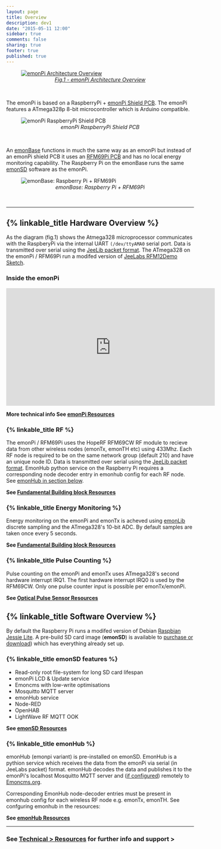 ```yaml
---
layout: page
title: Overview
description: dev1
date: "2015-05-11 12:00"
sidebar: true
comments: false
sharing: true
footer: true
published: true
---
```

<figure><a href="https://github.com/openenergymonitor/emonpi/raw/master/docs/emonPi_System_Diagram.png">
<img src="https://github.com/openenergymonitor/emonpi/raw/master/docs/emonPi_System_Diagram.png" alt="emonPi Architecture Overview">
<figcaption style="text-align:center;"><i>Fig.1 - emonPi Architecture Overview</i></figcaption>
</a>
</figure>
<br>

The emonPi is based on a RaspberryPi + [emonPi Shield PCB](https://wiki.openenergymonitor.org/index.php/EmonPi). The emonPi features a ATmega328p 8-bit microcontroller which is Arduino compatible.


<figure>
<img src="https://github.com/openenergymonitor/Hardware/raw/master/emonPi/emonPi_V1_6/photo.png" alt="emonPi RaspberryPi Shield PCB">
<figcaption style="text-align:center;"><i>emonPi RaspberryPi Shield PCB</i></figcaption>
</figure>
<br>

An [emonBase](http://shop.openenergymonitor.com/emonbase-web-connected-base-station/) functions in much the same way as an emonPi but instead of an emonPi shield PCB it uses an [RFM69Pi PCB](http://shop.openenergymonitor.com/rfm69pi-433mhz-raspberry-pi-base-station-receiver-board/) and has no local energy monitoring capability. The Raspberry Pi on the emonBase runs the same [emonSD](#emonsd-features) software as the emonPi.

<figure>
<img src="https://wiki.openenergymonitor.org/images/thumb/RFM69Pi_RasPi.JPG/1500px-RFM69Pi_RasPi.JPG" alt="emonBase: Raspberry Pi + RFM69Pi">
<figcaption style="text-align:center;"><i>emonBase: Raspberry Pi + RFM69Pi</i></figcaption>
</figure>
<br>

<hr>

## {% linkable_title Hardware Overview %}

As the diagram (fig.1) shows the Atmega328 microprocessor communicates with the RaspberyPi via the internal UART `(/dev/ttyAMA0` serial port. Data is transmitted over serial using the [JeeLib packet format](http://jeelabs.org/2011/06/09/rf12-packet-format-and-design/). The ATmega328 on the emonPi / RFM69Pi run a modifed version of [JeeLabs RFM12Demo Sketch](http://jeelabs.net/projects/jeelib/wiki/RF12demo).

### Inside the emonPi

<div class='videoWrapper'>
<iframe width="560" height="315" src="https://www.youtube.com/embed/lc2LzCZnySo" frameborder="0" allowfullscreen></iframe>
</div>

**More technical info See [emonPi Resources](/technical/resources#emonpi)**

### {% linkable_title RF %}

The emonPi / RFM69Pi uses the HopeRF RFM69CW RF module to recieve data from other wireless nodes (emonTx, emonTH etc) using 433Mhz. Each RF node is required to be on the same network group (default 210) and have an unique node ID. Data is transmitted over serial using the [JeeLib packet format](http://jeelabs.org/2011/06/09/rf12-packet-format-and-design/). EmonHub python service on the Raspberry Pi requires a corresponding node decoder entry in emonhub config for each RF node. See [emonHub in section below](#emonhub).

**See [Fundamental Building block Resources](/technical/resources/fundamentals)**


### {% linkable_title Energy Monitoring %}

Energy monitoring on the emonPi and emonTx is acheved using [emonLib](https://github.com/openenergymonitor/emonlib) discrete sampling and the ATmega328's 10-bit ADC. By default samples are taken once every 5 seconds.

**See [Fundamental Building block Resources](/technical/resources#fundamentals)**

### {% linkable_title Pulse Counting %}

Pulse counting on the emonPi and emonTx uses ATmega328's second hardware interrupt IRQ1. The first hardware interrupt IRQ0 is used by the RFM69CW. Only one pulse counter input is possible per emonTx/emonPi.

**See [Optical Pulse Sensor Resources](/technical/resources#optical-pulse-counter)**

## {% linkable_title Software Overview %}

By default the Raspberry Pi runs a modifed version of Debian [Raspbian Jessie Lite](https://www.raspberrypi.org/downloads/raspbian/). A pre-build SD card image (**emonSD**) is available to [purchase or download](https://github.com/openenergymonitor/emonpi/Docs/emonSD-pre-built-SD-card-Download-&-Change-Log)) which has everything already set up.

### {% linkable_title emonSD features %}

 - Read-only root file-system for long SD card lifespan
 - emonPi LCD & Update service
 - Emoncms with low-write optimisations
 - Mosquitto MQTT server
 - emonHub service
 - Node-RED
 - OpenHAB
 - LightWave RF MQTT OOK

**See [emonSD Resources](/technical/resources#emonhub)**

### {% linkable_title emonHub %}

emonHub (emonpi variant) is pre-installed on emonSD. EmonHub is a pythion service which receives the data from the emonPi via serial (in JeeLabs packet) format. emonHub decodes the data and publishes it to the emonPi's localhost Mosquitto MQTT server and ([if configured](/setup/remote)) remotely to [Emoncms.org](https://emoncms.org).

Corresponding EmonHub node-decoder entries must be present in emonhub config for each wireless RF node e.g. emonTx, emonTH. See confguring emonhub in the resources:

**See [emonHub Resources](/technical/resources#emonhub)**

***

### See [Technical > Resources](/technical/resources) for further info and support >
